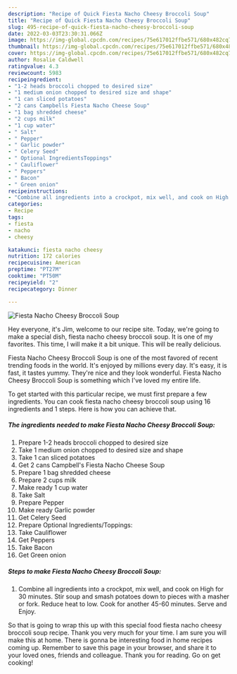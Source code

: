 ```yaml
---
description: "Recipe of Quick Fiesta Nacho Cheesy Broccoli Soup"
title: "Recipe of Quick Fiesta Nacho Cheesy Broccoli Soup"
slug: 495-recipe-of-quick-fiesta-nacho-cheesy-broccoli-soup
date: 2022-03-03T23:30:31.066Z
image: https://img-global.cpcdn.com/recipes/75e617012ffbe571/680x482cq70/fiesta-nacho-cheesy-broccoli-soup-recipe-main-photo.jpg
thumbnail: https://img-global.cpcdn.com/recipes/75e617012ffbe571/680x482cq70/fiesta-nacho-cheesy-broccoli-soup-recipe-main-photo.jpg
cover: https://img-global.cpcdn.com/recipes/75e617012ffbe571/680x482cq70/fiesta-nacho-cheesy-broccoli-soup-recipe-main-photo.jpg
author: Rosalie Caldwell
ratingvalue: 4.3
reviewcount: 5983
recipeingredient:
- "1-2 heads broccoli chopped to desired size"
- "1 medium onion chopped to desired size and shape"
- "1 can sliced potatoes"
- "2 cans Campbells Fiesta Nacho Cheese Soup"
- "1 bag shredded cheese"
- "2 cups milk"
- "1 cup water"
- " Salt"
- " Pepper"
- " Garlic powder"
- " Celery Seed"
- " Optional IngredientsToppings"
- " Cauliflower"
- " Peppers"
- " Bacon"
- " Green onion"
recipeinstructions:
- "Combine all ingredients into a crockpot, mix well, and cook on High for 30 minutes. Stir soup and smash potatoes down to pieces with a masher or fork. Reduce heat to low. Cook for another 45-60 minutes. Serve and Enjoy."
categories:
- Recipe
tags:
- fiesta
- nacho
- cheesy

katakunci: fiesta nacho cheesy 
nutrition: 172 calories
recipecuisine: American
preptime: "PT27M"
cooktime: "PT50M"
recipeyield: "2"
recipecategory: Dinner

---
```



![Fiesta Nacho Cheesy Broccoli Soup](https://img-global.cpcdn.com/recipes/75e617012ffbe571/680x482cq70/fiesta-nacho-cheesy-broccoli-soup-recipe-main-photo.jpg)

Hey everyone, it's Jim, welcome to our recipe site. Today, we're going to make a special dish, fiesta nacho cheesy broccoli soup. It is one of my favorites. This time, I will make it a bit unique. This will be really delicious.



Fiesta Nacho Cheesy Broccoli Soup is one of the most favored of recent trending foods in the world. It's enjoyed by millions every day. It's easy, it is fast, it tastes yummy. They're nice and they look wonderful. Fiesta Nacho Cheesy Broccoli Soup is something which I've loved my entire life.


To get started with this particular recipe, we must first prepare a few ingredients. You can cook fiesta nacho cheesy broccoli soup using 16 ingredients and 1 steps. Here is how you can achieve that.

<!--inarticleads1-->

##### The ingredients needed to make Fiesta Nacho Cheesy Broccoli Soup:

1. Prepare 1-2 heads broccoli chopped to desired size
1. Take 1 medium onion chopped to desired size and shape
1. Take 1 can sliced potatoes
1. Get 2 cans Campbell&#39;s Fiesta Nacho Cheese Soup
1. Prepare 1 bag shredded cheese
1. Prepare 2 cups milk
1. Make ready 1 cup water
1. Take  Salt
1. Prepare  Pepper
1. Make ready  Garlic powder
1. Get  Celery Seed
1. Prepare  Optional Ingredients/Toppings:
1. Take  Cauliflower
1. Get  Peppers
1. Take  Bacon
1. Get  Green onion




<!--inarticleads2-->

##### Steps to make Fiesta Nacho Cheesy Broccoli Soup:

1. Combine all ingredients into a crockpot, mix well, and cook on High for 30 minutes. Stir soup and smash potatoes down to pieces with a masher or fork. Reduce heat to low. Cook for another 45-60 minutes. Serve and Enjoy.




So that is going to wrap this up with this special food fiesta nacho cheesy broccoli soup recipe. Thank you very much for your time. I am sure you will make this at home. There is gonna be interesting food in home recipes coming up. Remember to save this page in your browser, and share it to your loved ones, friends and colleague. Thank you for reading. Go on get cooking!
